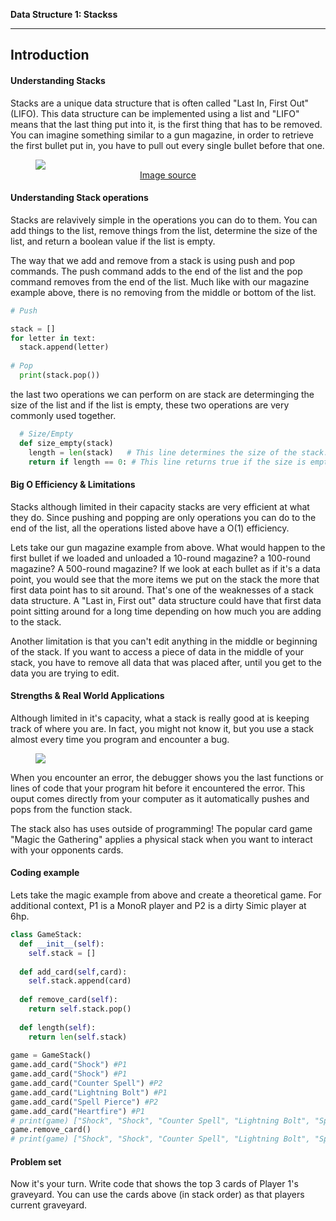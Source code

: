 **Data Structure 1: Stackss**


---

## **Introduction**
#### Understanding Stacks

Stacks are a unique data structure that is often called "Last In, First Out" (LIFO). This data structure can be implemented using a list and "LIFO" means that the last thing put into it, is the first thing that has to be removed. You can imagine something similar to a gun magazine, in order to retrieve the first bullet put in, you have to pull out every single bullet before that one.

<!-- Stack image -->
<figure>
<img src="https://miro.medium.com/max/1280/0*SESFJYWU5a-3XM9m.gif">
<figcaption align= "center"> <a href=https://medium.com/@1991dharapatel/javascript-stacks-and-queues-136fabab8359>Image source</a></figcaption>
</figure>

#### Understanding Stack operations

Stacks are relavively simple in the operations you can do to them. You can add things to the list, remove things from the list, determine the size of the list, and return a boolean value if the list is empty.

The way that we add and remove from a stack is using push and pop commands. The push command adds to the end of the list and the pop command removes from the end of the list. Much like with our magazine example above, there is no removing from the middle or bottom of the list.

```python
# Push

stack = []
for letter in text:
  stack.append(letter)
  
# Pop
  print(stack.pop())
```

the last two operations we can perform on are stack are determinging the size of the list and if the list is empty, these two operations are very commonly used together.

```python
  # Size/Empty
  def size_empty(stack)
    length = len(stack)   # This line determines the size of the stack.
    return if length == 0: # This line returns true if the size is empty.
```

#### Big O Efficiency & Limitations

Stacks although limited in their capacity stacks are very efficient at what they do. Since pushing and popping are only operations you can do to the end of the list, all the operations listed above have a O(1) efficiency.

Lets take our gun magazine example from above. What would happen to the first bullet if we loaded and unloaded a 10-round magazine? a 100-round magazine? A 500-round magazine? If we look at each bullet as if it's a data point, you would see that the more items we put on the stack the more that first data point has to sit around. That's one of the weaknesses of a stack data structure. A "Last in, First out" data structure could have that first data point sitting around for a long time depending on how much you are adding to the stack.

Another limitation is that you can't edit anything in the middle or beginning of the stack. If you want to access a piece of data in the middle of your stack, you have to remove all data that was placed after, until you get to the data you are trying to edit.

#### Strengths & Real World Applications

Although limited in it's capacity, what a stack is really good at is keeping track of where you are. In fact, you might not know it, but you use a stack almost every time you program and encounter a bug.

<!-- Stack image -->
<figure>
<img src="https://i.stack.imgur.com/Kq1GU.png">
</figure>

When you encounter an error, the debugger shows you the last functions or lines of code that your program hit before it encountered the error. This ouput comes directly from your computer as it automatically pushes and pops from the function stack.

The stack also has uses outside of programming! The popular card game "Magic the Gathering" applies a physical stack when you want to interact with your opponents cards. 

#### Coding example

Lets take the magic example from above and create a theoretical game. For additional context, P1 is a MonoR player and P2 is a dirty Simic player at 6hp.

```python
class GameStack:
  def __init__(self):
    self.stack = []
    
  def add_card(self,card):
    self.stack.append(card)
  
  def remove_card(self):
    return self.stack.pop()
    
  def length(self):
    return len(self.stack)
  
game = GameStack()
game.add_card("Shock") #P1
game.add_card("Shock") #P1
game.add_card("Counter Spell") #P2
game.add_card("Lightning Bolt") #P1
game.add_card("Spell Pierce") #P2
game.add_card("Heartfire") #P1
# print(game) ["Shock", "Shock", "Counter Spell", "Lightning Bolt", "Spell Pierece", "Heartfire"]
game.remove_card()
# print(game) ["Shock", "Shock", "Counter Spell", "Lightning Bolt", "Spell Pierece"]
```

#### Problem set

Now it's your turn. Write code that shows the top 3 cards of Player 1's graveyard. You can use the cards above (in stack order) as that players current graveyard.
